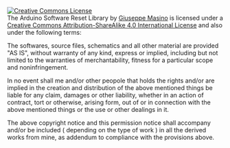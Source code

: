 <a rel="license" href="http://creativecommons.org/licenses/by-sa/4.0/">
<img alt="Creative Commons License" style="border-width:0" src="https://i.creativecommons.org/l/by-sa/4.0/88x31.png" />
</a>
<br />
<span xmlns:dct="http://purl.org/dc/terms/" property="dct:title">The Arduino Software Reset Library</span> by <a xmlns:cc="http://creativecommons.org/ns#" href="https://github.com/qub1750ul/Arduino_SoftwareReset" property="cc:attributionName" rel="cc:attributionURL">Giuseppe Masino</a> is licensed under a <a rel="license" href="http://creativecommons.org/licenses/by-sa/4.0/">Creative Commons Attribution-ShareAlike 4.0 International License</a> and also under the following terms:  

The softwares, source files, schematics and all other material are provided "AS IS", without warranty of any kind, express or implied, including but not limited to the warranties of merchantability, fitness for a particular scope and noninfringement.   

In no event shall me and/or other peopole that holds the rights and/or are implied in the creation and distribution of the above mentioned things be liable for any claim, damages or other liability, whether in an action of contract, tort or otherwise, arising form, out of or in connection with the above mentioned things or the use or other dealings in it.  

The above copyright notice and this permission notice shall accompany and/or be included ( depending on the type of work ) in all the derived works from mine, as addendum to compliance with the provisions above.  
